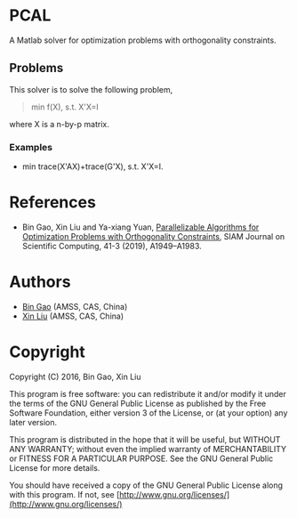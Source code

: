 # PCAL
A Matlab solver for optimization problems with orthogonality constraints.
## Problems
This solver is to solve the following problem,
> min f(X),
  s.t.  X'X=I
  
where X is a n-by-p matrix.
### Examples
+ min trace(X'AX)+trace(G'X), s.t.  X'X=I.

# References
+ Bin Gao, Xin Liu and Ya-xiang Yuan, [Parallelizable Algorithms for Optimization Problems with Orthogonality Constraints](https://doi.org/10.1137/18M1221679), SIAM Journal on Scientific Computing, 41-3 (2019), A1949–A1983.

# Authors
+ [Bin Gao](https://www.gaobin.cc/) (AMSS, CAS, China)
+ [Xin Liu](http://lsec.cc.ac.cn/~liuxin/index.html) (AMSS, CAS, China)
# Copyright
Copyright (C) 2016, Bin Gao, Xin Liu

This program is free software: you can redistribute it and/or modify it under the terms of the GNU General Public License as published by the Free Software Foundation, either version 3 of the License, or (at your option) any later version.

This program is distributed in the hope that it will be useful, but WITHOUT ANY WARRANTY; without even the implied warranty of MERCHANTABILITY or FITNESS FOR A PARTICULAR PURPOSE. See the GNU General Public License for more details.

You should have received a copy of the GNU General Public License along with this program. If not, see [http://www.gnu.org/licenses/](http://www.gnu.org/licenses/)
